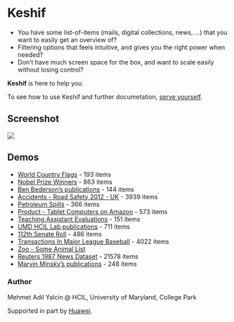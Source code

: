 Keshif
======

-   You have some list-of-items (mails, digital collections, news, …)
    that you want to easily get an overview of?
-   Filtering options that feels intuitive, and gives you the right
    power when needed?
-   Don’t have much screen space for the box, and want to scale easily
    without losing control?

**Keshif** is here to help you.

To see how to use Keshif and further documetation, [serve 
  yourself](https://github.com/adilyalcin/Keshif/wiki/Documentation).


Screenshot
-----

<img src="https://raw.github.com/adilyalcin/Keshif/master/screenshot.png">


Demos
-----

-   [World Country
    Flags](http://adilyalcin.github.io/Keshif/demo/flags.html) - 193
    items
-   [Nobel Prize
    Winners](http://adilyalcin.github.io/Keshif/demo/nobel.html) - 863
    items
-   [Ben Bederson’s
    publications](http://adilyalcin.github.io/Keshif/demo/pub.html) -
    144 items
-   [Accidents - Road Safety 2012 -
    UK](http://adilyalcin.github.io/Keshif/demo/accidents.html) - 3939
    items
-   [Petroleum
    Spills](http://adilyalcin.github.io/Keshif/demo/oilspills.html) -
    366 items
-   [Product - Tablet Computers on
    Amazon](http://adilyalcin.github.io/Keshif/demo/tablet.html) - 573
    items
-   [Teaching Assistant
    Evaluations](http://adilyalcin.github.io/Keshif/demo/ta-eval.html) -
    151 items
-   [UMD HCIL Lab
    publications](http://adilyalcin.github.io/Keshif/demo/hcil.html) -
    711 items
-   [112th Senate
    Roll](http://adilyalcin.github.io/Keshif/demo/senate112.html) - 486
    items
-   [Transactions In Major League
    Baseball](http://adilyalcin.github.io/Keshif/demo/baseball.html) -
    4022 items
-   [Zoo - Some Animal
    List](http://adilyalcin.github.io/Keshif/demo/zoo.html)
-   [Reuters 1987 News
    Dataset](http://adilyalcin.github.io/Keshif/demo/reuters.html) -
    21578 items
-   [Marvin Minsky’s
    publications](http://adilyalcin.github.io/Keshif/demo/minsky.html) -
    248 items

### Author

Mehmet Adil Yalcin @ HCIL, University of Maryland, College Park

Supported in part by <a href="http://www.huawei.com">Huawei</a>.

